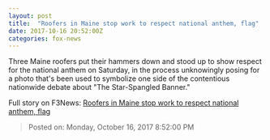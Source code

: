 ```yaml
---
layout: post
title:  "Roofers in Maine stop work to respect national anthem, flag"
date: 2017-10-16 20:52:00Z
categories: fox-news
---
```


Three Maine roofers put their hammers down and stood up to show respect for the national anthem on Saturday, in the process unknowingly posing for a photo that's been used to symbolize one side of the contentious nationwide debate about "The Star-Spangled Banner."


Full story on F3News: [Roofers in Maine stop work to respect national anthem, flag](http://www.f3nws.com/n/kjKVtC)

> Posted on: Monday, October 16, 2017 8:52:00 PM

